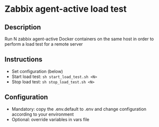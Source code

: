 # Zabbix agent-active load test

## Description
Run N zabbix agent-active Docker containers on the same host in order to perform a load test for a remote server

## Instructions
- Set configuration (below)
- Start load test: `sh start_load_test.sh <N>`
- Stop load test: `sh stop_load_test.sh <N>`

## Configuration
- Mandatory: copy the .env.default to .env and change configuration according to your environment
- Optional: override variables in vars file
